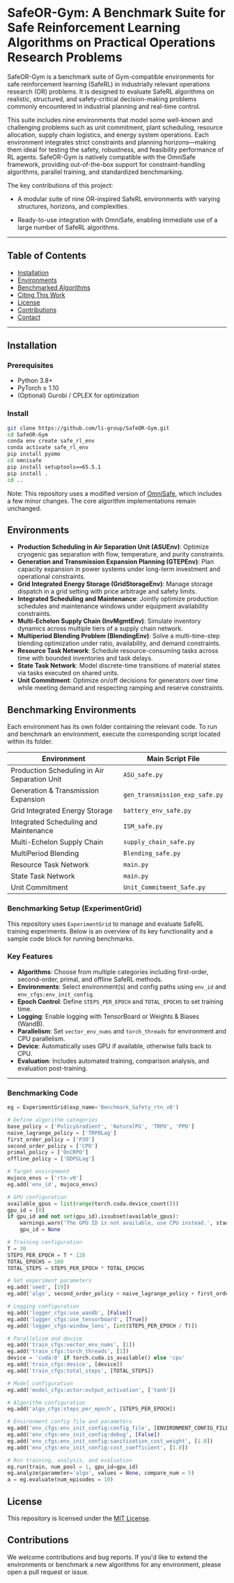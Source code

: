# SafeOR-Gym: A Benchmark Suite for Safe Reinforcement Learning Algorithms on Practical Operations Research Problems

SafeOR-Gym is a benchmark suite of Gym-compatible environments for safe reinforcement learning (SafeRL) in industrially relevant operations research (OR) problems. It is designed to evaluate SafeRL algorithms on realistic, structured, and safety-critical decision-making problems commonly encountered in industrial planning and real-time control.

This suite includes nine environments that model some well-known and challenging problems such as unit commitment, plant scheduling, resource allocation, supply chain logistics, and energy system operations. Each environment integrates strict constraints and planning horizons—making them ideal for testing the safety, robustness, and feasibility performance of RL agents. SafeOR-Gym is natively compatible with the OmniSafe framework, providing out-of-the-box support for constraint-handling algorithms, parallel training, and standardized benchmarking.

The key contributions of this project:


- A modular suite of nine OR-inspired SafeRL environments with varying structures, horizons, and complexities.

- Ready-to-use integration with OmniSafe, enabling immediate use of a large number of SafeRL algorithms.

---

## Table of Contents

- [Installation](#installation)
- [Environments](#environments)
- [Benchmarked Algorithms](#benchmarked-algorithms)
- [Citing This Work](#citing-this-work)
- [License](#license)
- [Contributions](#contributions)
- [Contact](#contact)

---

## Installation

### Prerequisites

- Python 3.8+
- PyTorch ≥ 1.10
- (Optional) Gurobi / CPLEX for optimization

### Install

```bash
git clone https://github.com/li-group/SafeOR-Gym.git
cd SafeOR-Gym
conda env create safe_rl_env
conda activate safe_rl_env
pip install pyomo
cd omnisafe
pip install setuptools==65.5.1
pip install .
cd ..
```
Note: This repository uses a modified version of [OmniSafe](https://github.com/PKU-Alignment/omnisafe), which includes a few minor changes. The core algorithm implementations remain unchanged.

## Environments

- **Production Scheduling in Air Separation Unit (ASUEnv)**: Optimize cryogenic gas separation with flow, temperature, and purity constraints.
- **Generation and Transmission Expansion Planning (GTEPEnv)**: Plan capacity expansion in power systems under long-term investment and operational constraints.
- **Grid Integrated Energy Storage (GridStorageEnv)**: Manage storage dispatch in a grid setting with price arbitrage and safety limits.
- **Integrated Scheduling and Maintenance**: Jointly optimize production schedules and maintenance windows under equipment availability constraints.
- **Multi-Echelon Supply Chain (InvMgmtEnv)**: Simulate inventory dynamics across multiple tiers of a supply chain network.
- **Multiperiod Blending Problem (BlendingEnv)**: Solve a multi-time-step blending optimization under ratio, availability, and demand constraints.
- **Resource Task Network**: Schedule resource-consuming tasks across time with bounded inventories and task delays.
- **State Task Network**: Model discrete-time transitions of material states via tasks executed on shared units.
- **Unit Commitment**: Optimize on/off decisions for generators over time while meeting demand and respecting ramping and reserve constraints.


## Benchmarking Environments

Each environment has its own folder containing the relevant code. To run and benchmark an environment, execute the corresponding script located within its folder.

| Environment                                  | Main Script File                  |
|--------------------------------------------  |-----------------------------------|
| Production Scheduling in Air Separation Unit | `ASU_safe.py`                     |
| Generation & Transmission Expansion          | `gen_transmission_exp_safe.py`    |
| Grid Integrated Energy Storage               | `battery_env_safe.py`             |
| Integrated Scheduling and Maintenance        | `ISM_safe.py`                     |
| Multi-Echelon Supply Chain                   | `supply_chain_safe.py`            |
| MultiPeriod Blending                         | `Blending_safe.py`                |
| Resource Task Network                        | `main.py`                         |
| State Task Network                           | `main.py`                         |
| Unit Commitment                              | `Unit_Commitment_Safe.py`         |

### Benchmarking Setup (ExperimentGrid)

This repository uses `ExperimentGrid` to manage and evaluate SafeRL training experiments. Below is an overview of its key functionality and a sample code block for running benchmarks.

### Key Features

- **Algorithms**: Choose from multiple categories including first-order, second-order, primal, and offline SafeRL methods.
- **Environments**: Select environment(s) and config paths using `env_id` and `env_cfgs:env_init_config`.
- **Epoch Control**: Define `STEPS_PER_EPOCH` and `TOTAL_EPOCHS` to set training time.
- **Logging**: Enable logging with TensorBoard or Weights & Biases (WandB).
- **Parallelism**: Set `vector_env_nums` and `torch_threads` for environment and CPU parallelism.
- **Device**: Automatically uses GPU if available, otherwise falls back to CPU.
- **Evaluation**: Includes automated training, comparison analysis, and evaluation post-training.

---

###  Benchmarking Code

```python
eg = ExperimentGrid(exp_name='Benchmark_Safety_rtn_v0')

# Define algorithm categories
base_policy = ['PolicyGradient', 'NaturalPG', 'TRPO', 'PPO']
naive_lagrange_policy = ['TRPOLag']
first_order_policy = ['P3O']
second_order_policy = ['CPO']
primal_policy = ['OnCRPO']
offline_policy = ['DDPGLag']

# Target environment
mujoco_envs = ['rtn-v0']
eg.add('env_id', mujoco_envs)

# GPU configuration
available_gpus = list(range(torch.cuda.device_count()))
gpu_id = [0]
if gpu_id and not set(gpu_id).issubset(available_gpus):
    warnings.warn('The GPU ID is not available, use CPU instead.', stacklevel=1)
    gpu_id = None

# Training configuration
T = 30
STEPS_PER_EPOCH = T * 128
TOTAL_EPOCHS = 100
TOTAL_STEPS = STEPS_PER_EPOCH * TOTAL_EPOCHS

# Set experiment parameters
eg.add('seed', [10])
eg.add('algo', second_order_policy + naive_lagrange_policy + first_order_policy + primal_policy + offline_policy)

# Logging configuration
eg.add('logger_cfgs:use_wandb', [False])
eg.add('logger_cfgs:use_tensorboard', [True])
eg.add('logger_cfgs:window_lens', [int(STEPS_PER_EPOCH / T)])

# Parallelism and device
eg.add('train_cfgs:vector_env_nums', [1])
eg.add('train_cfgs:torch_threads', [1])
device = 'cuda:0' if torch.cuda.is_available() else 'cpu'
eg.add('train_cfgs:device', [device])
eg.add('train_cfgs:total_steps', [TOTAL_STEPS])

# Model configuration
eg.add('model_cfgs:actor:output_activation', ['tanh'])

# Algorithm configuration
eg.add('algo_cfgs:steps_per_epoch', [STEPS_PER_EPOCH])

# Environment config file and parameters
eg.add('env_cfgs:env_init_config:config_file', [ENVIRONMENT_CONFIG_FILE_PATH])
eg.add('env_cfgs:env_init_config:debug', [False])
eg.add('env_cfgs:env_init_config:sanitization_cost_weight', [1.0])
eg.add('env_cfgs:env_init_config:cost_coefficient', [1.0])

# Run training, analysis, and evaluation
eg.run(train, num_pool = 1, gpu_id=gpu_id)
eg.analyze(parameter='algo', values = None, compare_num = 5)
a = eg.evaluate(num_episodes = 10)
```


## License

This repository is licensed under the [MIT License](LICENSE).

## Contributions

We welcome contributions and bug reports. If you'd like to extend the environments or benchmark a new algorithms for any environment, please open a pull request or issue.


